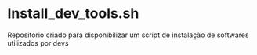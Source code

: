 # Install_dev_tools.sh
Repositorio criado para disponibilizar um script de instalação de softwares utilizados por devs 
